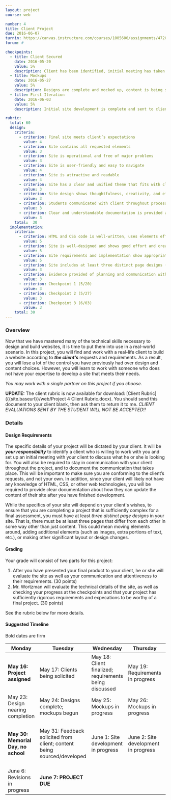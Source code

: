 ```yaml
---
layout: project
course: web

number: 4
title: Client Project
due: 2016-06-07
turnin: https://canvas.instructure.com/courses/1005600/assignments/4720717
forum: #

checkpoints: 
  - title: Client Secured
    date: 2016-05-20
    value: 5%
    description: Client has been identified, initial meeting has taken place, design requirements are clear
  - title: Mockups
    date: 2016-05-27
    value: 5%
    description: Designs are complete and mocked up, content is being sourced/developed, 
  - title: First Iteration
    date: 2016-06-03
    value: 5%
    description: Initial site development is complete and sent to client, feedback being processed

rubric:
  total: 60
  design:
    criteria:  
      - criterion: Final site meets client’s expectations
        value: 4
      - criterion: Site contains all requested elements
        value: 3 
      - criterion: Site is operational and free of major problems
        value: 3 
      - criterion: Site is user-friendly and easy to navigate
        value: 4 
      - criterion: Site is attractive and readable
        value: 4 
      - criterion: Site has a clear and unified theme that fits with client’s “brand”
        value: 3 
      - criterion: Site design shows thoughtfulness, creativity, and effort
        value: 3 
      - criterion: Students communicated with client throughout process
        value: 3 
      - criterion: Clear and understandable documentation is provided about how to update the site
        value: 3 
    total:	30
  implementation:
    criteria:
      - criterion: HTML and CSS code is well-written, uses elements effectively, and validates
        value: 5
      - criterion: Site is well-designed and shows good effort and creativity
        value: 5
      - criterion: Site requirements and implementation show appropriate rigor and technical demands
        value: 5
      - criterion: Site includes at least three distinct page designs (more than just content differences)
        value: 3
      - criterion: Evidence provided of planning and communication with client
        value: 3
      - criterion: Checkpoint 1 (5/20)	
        value: 3
      - criterion: Checkpoint 2 (5/27)	
        value: 3
      - criterion: Checkpoint 3 (6/03)	
        value: 3
    total: 30
---
```

### Overview
Now that we have mastered many of the technical skills necessary to design and build websites, it is time to put them into use in a real-world scenario.  In this project, you will find and work with a real-life client to build a website according to **_the client’s_** requests and requirements.  As a result, you will lose a lot of the control you have previously had over design and content choices.  However, you will learn to work with someone who does not have your expertise to develop a site that meets their needs.

_You may work with a single partner on this project if you choose._

**UPDATE:** The client rubric is now available for download: [Client Rubric]({{site.baseurl}}/web/Project 4 Client Rubric.docx).  You should send this document to your client blank, then ask them to return it to me.  _CLIENT EVALUATIONS SENT BY THE STUDENT WILL NOT BE ACCEPTED!!_

### Details

#### Design Requirements
The specific details of your project will be dictated by your client.  It will be **_your responsibility_** to identify a client who is willing to work with you and set up an initial meeting with your client to discuss what he or she is looking for.  You will also be required to stay in communication with your client throughout the project, and to document the communication that takes place.  This will be important to make sure you are conforming to the client’s requests, and not your own.  In addition, since your client will likely not have any knowledge of HTML, CSS, or other web technologies, you will be required to provide clear documentation about how they can update the content of their site after you have finished development.

While the specifics of your site will depend on your client's wishes, to ensure that you are completing a project that is sufficiently complex for a final assessment, you must have at least _three distinct page designs_ in your site.  That is, there must be at least three pages that differ from each other in some way other than just content.  This could mean moving elements around, adding additional elements (such as images, extra portions of text, etc.), or making other significant layout or design changes.


#### Grading
Your grade will consist of two parts for this project:

1.	After you have presented your final product to your client, he or she will evaluate the site as well as your communication and attentiveness to their requirements. (30 points)
2.	Mr. Wortzman will evaluate the technical details of the site, as well as checking your progress at the checkpoints and that your project has sufficiently rigorous requirements and expecations to be worthy of a final project. (30 points)  

See the rubric below for more details.


#### Suggested Timeline
Bold dates are firm

|Monday|Tuesday|Wednesday|Thursday|Friday|
|---|---|---|---|---|
| **May 16: Project assigned** | May 17: Clients being solicited | May 18: Client finalized; requirements being discussed | May 19: Requirements in progress | **May 20: Checkpoint 1 - Requirements finalized; design begun** |
| May 23: Design nearing completion | May 24: Designs complete; mockups begun | May 25: Mockups in progress | May 26: Mockups in progress | **May 27: Checkpoint 2 - Mockups complete** |
| **May 30: Memorial Day, no school** | May 31: Feedback solicited from client; content being sourced/developed | June 1: Site development in progress | June 2: Site development in progress | **June 3: Checkpoint 3 - Initial implementation complete; client feedback sought** |
| June 6: Revisions in progress | **June 7: PROJECT DUE** |||


